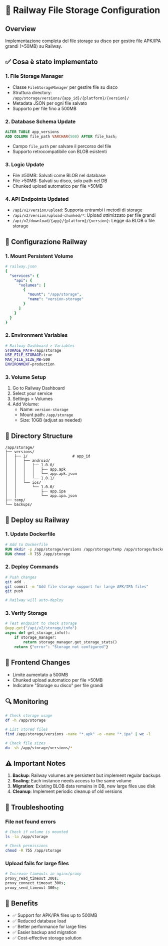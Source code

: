# 🚀 Railway File Storage Configuration

## Overview
Implementazione completa del file storage su disco per gestire file APK/IPA grandi (>50MB) su Railway.

## ✅ Cosa è stato implementato

### 1. **File Storage Manager**
- Classe `FileStorageManager` per gestire file su disco
- Struttura directory: `/app/storage/versions/{app_id}/{platform}/{version}/`
- Metadata JSON per ogni file salvato
- Supporto per file fino a 500MB

### 2. **Database Schema Update**
```sql
ALTER TABLE app_versions 
ADD COLUMN file_path VARCHAR(500) AFTER file_hash;
```
- Campo `file_path` per salvare il percorso del file
- Supporto retrocompatibile con BLOB esistenti

### 3. **Logic Update**
- File ≤50MB: Salvati come BLOB nel database
- File >50MB: Salvati su disco, solo path nel DB
- Chunked upload automatico per file >50MB

### 4. **API Endpoints Updated**
- `/api/v2/version/upload`: Supporta entrambi i metodi di storage
- `/api/v2/version/upload-chunked/*`: Upload ottimizzato per file grandi
- `/api/v2/download/{app}/{platform}/{version}`: Legge da BLOB o file storage

## 🔧 Configurazione Railway

### 1. **Mount Persistent Volume**
```yaml
# railway.json
{
  "services": {
    "api": {
      "volumes": [
        {
          "mount": "/app/storage",
          "name": "version-storage"
        }
      ]
    }
  }
}
```

### 2. **Environment Variables**
```bash
# Railway Dashboard > Variables
STORAGE_PATH=/app/storage
USE_FILE_STORAGE=true
MAX_FILE_SIZE_MB=500
ENVIRONMENT=production
```

### 3. **Volume Setup**
1. Go to Railway Dashboard
2. Select your service
3. Settings > Volumes
4. Add Volume:
   - Name: `version-storage`
   - Mount path: `/app/storage`
   - Size: 10GB (adjust as needed)

## 📁 Directory Structure
```
/app/storage/
├── versions/
│   ├── 1/                    # app_id
│   │   ├── android/
│   │   │   ├── 1.0.0/
│   │   │   │   ├── app.apk
│   │   │   │   └── app.apk.json
│   │   │   └── 1.0.1/
│   │   └── ios/
│   │       └── 1.0.0/
│   │           ├── app.ipa
│   │           └── app.ipa.json
├── temp/
└── backups/
```

## 🚀 Deploy su Railway

### 1. **Update Dockerfile**
```dockerfile
# Add to Dockerfile
RUN mkdir -p /app/storage/versions /app/storage/temp /app/storage/backups
RUN chmod -R 755 /app/storage
```

### 2. **Deploy Commands**
```bash
# Push changes
git add .
git commit -m "Add file storage support for large APK/IPA files"
git push

# Railway will auto-deploy
```

### 3. **Verify Storage**
```python
# Test endpoint to check storage
@app.get("/api/v2/storage/info")
async def get_storage_info():
    if storage_manager:
        return storage_manager.get_storage_stats()
    return {"error": "Storage not configured"}
```

## 📱 Frontend Changes
- Limite aumentato a 500MB
- Chunked upload automatico per file >50MB
- Indicatore "Storage su disco" per file grandi

## 🔍 Monitoring
```bash
# Check storage usage
df -h /app/storage

# List stored files
find /app/storage/versions -name "*.apk" -o -name "*.ipa" | wc -l

# Check file sizes
du -sh /app/storage/versions/*
```

## ⚠️ Important Notes
1. **Backup**: Railway volumes are persistent but implement regular backups
2. **Scaling**: Each instance needs access to the same volume
3. **Migration**: Existing BLOB data remains in DB, new large files use disk
4. **Cleanup**: Implement periodic cleanup of old versions

## 🐛 Troubleshooting

### File not found errors
```bash
# Check if volume is mounted
ls -la /app/storage

# Check permissions
chmod -R 755 /app/storage
```

### Upload fails for large files
```bash
# Increase timeouts in nginx/proxy
proxy_read_timeout 300s;
proxy_connect_timeout 300s;
proxy_send_timeout 300s;
```

## 🎉 Benefits
- ✅ Support for APK/IPA files up to 500MB
- ✅ Reduced database load
- ✅ Better performance for large files
- ✅ Easier backup and migration
- ✅ Cost-effective storage solution